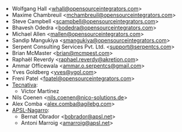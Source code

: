 - Wolfgang Hall \<<whall@opensourceintegrators.com>\>
- Maxime Chambreuil \<<mchambreuil@opensourceintegrators.com>\>
- Steve Campbell \<<scampbell@opensourceintegrators.com>\>
- Bhavesh Odedra \<<bodedra@opensourceintegrators.com>\>
- Michael Allen \<<mallen@opensourceintegrators.com>\>
- Sandip Mangukiya \<<smangukiya@opensourceintegrators.com>\>
- Serpent Consulting Services Pvt. Ltd. \<<support@serpentcs.com>\>
- Brian McMaster \<<brian@mcmpest.com>\>
- Raphaël Reverdy \<<raphael.reverdy@akretion.com>\>
- Ammar Officewala \<<ammar.o.serpentcs@gmail.com>\>
- Yves Goldberg \<<yves@ygol.com>\>
- Freni Patel \<<fpatel@opensourceintegrators.com>\>
- [Tecnativa](https://www.tecnativa.com):
  - Víctor Martínez
- Nils Coenen \<<nils.coenen@nico-solutions.de>\>
- Alex Comba \<<alex.comba@agilebg.com>\>
- [APSL-Nagarro](<https://apsl.tech>):
  - Bernat Obrador \<<bobrador@apsl.net>\>
  - Antoni Marroig \<<amarroig@apsl.net>\>
